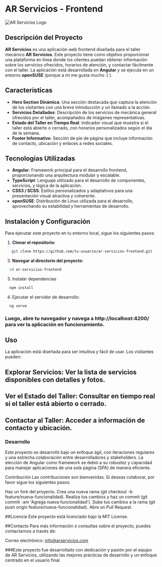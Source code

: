 # AR Servicios - Frontend

![AR Servicios Logo](../../../assets/images/wallpaper_hero_section_2.png)

## Descripción del Proyecto

**AR Servicios** es una aplicación web frontend diseñada para el taller mecánico **AR Servicios**. Este proyecto tiene como objetivo proporcionar una plataforma en línea donde los clientes puedan obtener información sobre los servicios ofrecidos, horarios de atención, y contactar fácilmente con el taller. La aplicación está desarrollada en **Angular** y se ejecuta en un entorno **openSUSE** (porque a mi me gusta mucho :) ).

## Características

- **Hero Section Dinámica**: Una sección destacada que captura la atención de los visitantes con una breve introducción y un llamado a la acción.
- **Servicios Detallados**: Descripción de los servicios de mecánica general ofrecidos por el taller, acompañados de imágenes representativas.
- **Estado del Taller en Tiempo Real**: Indicador visual que muestra si el taller está abierto o cerrado, con horarios personalizados según el día de la semana.
- **Footer Informativo**: Sección de pie de página que incluye información de contacto, ubicación y enlaces a redes sociales.

## Tecnologías Utilizadas

- **Angular**: Framework principal para el desarrollo frontend, proporcionando una arquitectura modular y escalable.
- **TypeScript**: Lenguaje utilizado para el desarrollo de componentes, servicios, y lógica de la aplicación.
- **CSS3 / SCSS**: Estilos personalizados y adaptativos para una presentación visual atractiva y coherente.
- **openSUSE**: Distribución de Linux utilizada para el desarrollo, aprovechando su estabilidad y herramientas de desarrollo.

## Instalación y Configuración

Para ejecutar este proyecto en tu entorno local, sigue los siguientes pasos:

1. **Clonar el repositorio**:
  ```bash
     git clone https://github.com/tu-usuario/ar-servicios-frontend.git
  ```

3. **Navegar al directorio del proyecto**:
  ```bash
    cd ar-servicios-frontend
  ```

3. Instalar dependencias
  ```bash
    npm install
  ```

4. Ejecutar el servidor de desarrollo:
  ```bash
    ng serve
  ```

### Luego, abre tu navegador y navega a http://localhost:4200/ para ver la aplicación en funcionamiento.

## Uso
  La aplicación está diseñada para ser intuitiva y fácil de usar. Los visitantes pueden:

## Explorar Servicios: Ver la lista de servicios disponibles con detalles y fotos.

## Ver el Estado del Taller: Consultar en tiempo real si el taller está abierto o cerrado.

## Contactar al Taller: Acceder a información de contacto y ubicación.

### Desarrollo
Este proyecto se desarrolló bajo un enfoque ágil, con iteraciones regulares y una estrecha colaboración entre desarrolladores y stakeholders. La elección de Angular como framework se debió a su robustez y capacidad para manejar aplicaciones de una sola página (SPA) de manera eficiente.

Contribución
Las contribuciones son bienvenidas. Si deseas colaborar, por favor sigue los siguientes pasos:

Haz un fork del proyecto.
Crea una nueva rama (git checkout -b feature/nueva-funcionalidad).
Realiza tus cambios y haz un commit (git commit -am 'Agrega nueva funcionalidad').
Sube tus cambios a la rama (git push origin feature/nueva-funcionalidad).
Abre un Pull Request.

##Licencia
  Este proyecto está licenciado bajo la MIT License.

##Contacto
  Para más información o consultas sobre el proyecto, puedes contactarnos a través de:

  Correo electrónico: info@arservicios.com
  
  ###Este proyecto fue desarrollado con dedicación y pasión por el equipo de AR Servicios, utilizando las mejores prácticas de desarrollo y un enfoque         centrado en el usuario final.
  
